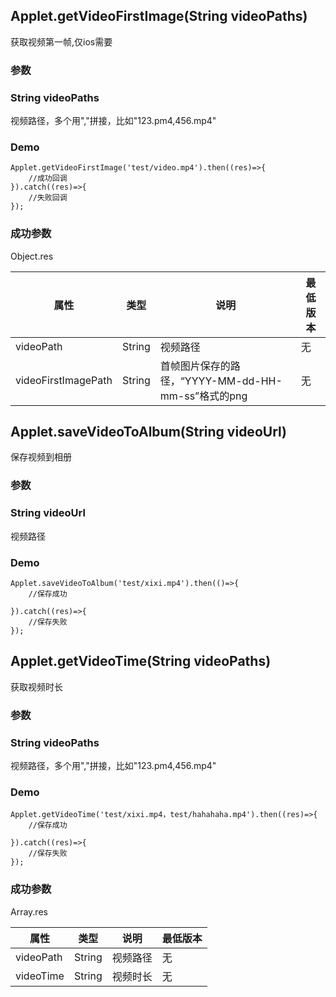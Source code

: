 
## Applet.getVideoFirstImage(String videoPaths)
获取视频第一帧,仅ios需要


### 参数
### String videoPaths
视频路径，多个用","拼接，比如"123.pm4,456.mp4"


### Demo 

```
Applet.getVideoFirstImage('test/video.mp4').then((res)=>{
	//成功回调
}).catch((res)=>{
	//失败回调
});

```

### 成功参数
Object.res

属性 | 类型  | 说明 | 最低版本
-|-|-|-
videoPath | String | 视频路径 |无 
videoFirstImagePath | String | 首帧图片保存的路径，“YYYY-MM-dd-HH-mm-ss”格式的png |无


## Applet.saveVideoToAlbum(String videoUrl)
保存视频到相册

### 参数
### String videoUrl
视频路径


### Demo

```
Applet.saveVideoToAlbum('test/xixi.mp4').then(()=>{
	//保存成功
	
}).catch((res)=>{
	//保存失败
});

```

## Applet.getVideoTime(String videoPaths)
获取视频时长

### 参数
### String videoPaths
视频路径，多个用","拼接，比如"123.pm4,456.mp4"

### Demo

```
Applet.getVideoTime('test/xixi.mp4，test/hahahaha.mp4').then((res)=>{
	//保存成功
	
}).catch((res)=>{
	//保存失败
});

```

### 成功参数
Array.res

属性 | 类型  | 说明 | 最低版本
-|-|-|-
videoPath | String | 视频路径 |无 
videoTime | String | 视频时长 |无


